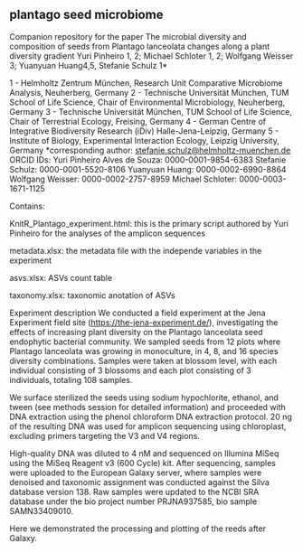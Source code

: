 ## plantago seed microbiome

Companion repository for the paper The microbial diversity and composition of seeds from Plantago lanceolata changes along a plant diversity gradient Yuri Pinheiro 1, 2; Michael Schloter 1, 2; Wolfgang Weisser 3; Yuanyuan Huang4,5, Stefanie Schulz 1*

1 - Helmholtz Zentrum München, Research Unit Comparative Microbiome Analysis, Neuherberg, Germany
2 - Technische Universität München, TUM School of Life Science, Chair of Environmental Microbiology, Neuherberg, Germany
3 - Technische Universität München, TUM School of Life Science, Chair of Terrestrial Ecology, Freising, Germany
4 - German Centre of Integrative Biodiversity Research (iDiv) Halle-Jena-Leipzig, Germany 
5 - Institute of Biology, Experimental Interaction Ecology, Leipzig University, Germany 
*corresponding author: stefanie.schulz@helmholtz-muenchen.de
ORCID IDs:
Yuri Pinheiro Alves de Souza: 0000-0001-9854-6383
Stefanie Schulz: 0000-0001-5520-8106
Yuanyuan Huang: 0000-0002-6990-8864
Wolfgang Weisser: 0000-0002-2757-8959
Michael Schloter:  0000-0003-1671-1125

Contains:

KnitR_Plantago_experiment.html: this is the primary script authored by Yuri Pinheiro for the analyses of the amplicon sequences 

metadata.xlsx: the metadata file with the independe variables in the experiment 

asvs.xlsx: ASVs count table 

taxonomy.xlsx: taxonomic anotation of ASVs


Experiment description 
We conducted a field experiment at the Jena Experiment field site (https://the-jena-experiment.de/), investigating the effects of increasing plant diversity on the Plantago lanceolata seed endophytic bacterial community. We sampled seeds from 12 plots where Plantago lanceolata was growing in monoculture, in 4, 8, and 16 species diversity combinations. Samples were taken at blossom level, with each individual consisting of 3 blossoms and each plot consisting of 3 individuals, totaling 108 samples.

We surface sterilized the seeds using sodium hypochlorite, ethanol, and tween (see methods session for detailed information) and proceeded with DNA extraction using the phenol chloroform DNA extraction protocol. 20 ng of the resulting DNA was used for amplicon sequencing using chloroplast, excluding primers targeting the V3 and V4 regions.

High-quality DNA was diluted to 4 nM and sequenced on Illumina MiSeq using the MiSeq Reagent v3 (600 Cycle) kit. After sequencing, samples were uploaded to the European Galaxy server, where samples were denoised and taxonomic assignment was conducted against the Silva database version 138. Raw samples were updated to the NCBI SRA database under the bio project number PRJNA937585, bio sample SAMN33409010.

Here we demonstrated the processing and plotting of the reeds after Galaxy.
